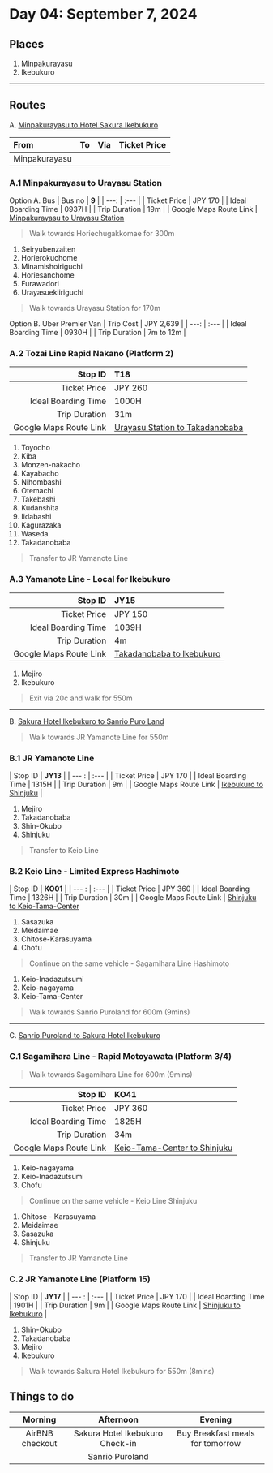 # Day 04: September 7, 2024

## Places
1. Minpakurayasu
2. Ikebukuro

---

## Routes

A. [Minpakurayasu to Hotel Sakura Ikebukuro](https://maps.app.goo.gl/uZvh6WbGtrQe58sN8)


| From | To | Via | Ticket Price |
| :--- | :--- | :---: | ---: |
| Minpakurayasu ||||

### A.1 Minpakurayasu to Urayasu Station 

Option A. Bus
| Bus no | **9** |
| ---: | :--- |
| Ticket Price | JPY 170 |
| Ideal Boarding Time | 0937H |
| Trip Duration | 19m |
| Google Maps Route Link | [Minpakurayasu to Urayasu Station](https://maps.app.goo.gl/CbVU7u1Fy4rxVngv6)

> Walk towards Horiechugakkomae for 300m

1. Seiryubenzaiten
2. Horierokuchome
3. Minamishoiriguchi
4. Horiesanchome
5. Furawadori
6. Urayasuekiiriguchi

> Walk towards Urayasu Station for 170m

Option B. Uber Premier Van
| Trip Cost | JPY 2,639 |
| ---: | :--- |
| Ideal Boarding Time | 0930H |
| Trip Duration | 7m to 12m |

### A.2 Tozai Line Rapid Nakano (**Platform 2**)

| Stop ID | **T18** |
| ---: | :--- |
| Ticket Price | JPY 260 |
| Ideal Boarding Time | 1000H |
| Trip Duration | 31m |
| Google Maps Route Link | [Urayasu Station to Takadanobaba](https://maps.app.goo.gl/WtyBmo46eePeGmDf7) |

1. Toyocho
2. Kiba
3. Monzen-nakacho
4. Kayabacho
5. Nihombashi
6. Otemachi
7. Takebashi
8. Kudanshita
9. Iidabashi
10. Kagurazaka
11. Waseda
12. Takadanobaba

> Transfer to JR Yamanote Line

### A.3 Yamanote Line - Local for Ikebukuro

| Stop ID | **JY15** |
| ---: | :--- |
| Ticket Price | JPY 150 |
| Ideal Boarding Time | 1039H |
| Trip Duration | 4m |
| Google Maps Route Link | [Takadanobaba to Ikebukuro](https://maps.app.goo.gl/PBwtHSNchhUQPK5J6)

1. Mejiro
2. Ikebukuro

> Exit via 20c and walk for 550m

---

B. [Sakura Hotel Ikebukuro to Sanrio Puro Land](https://maps.app.goo.gl/P3sE8zWvCq1Dpp5b9)

> Walk towards JR Yamanote Line for 550m

### B.1 JR Yamanote Line  

| Stop ID | **JY13** |
| --- : | :--- |
| Ticket Price | JPY 170 |
| Ideal Boarding Time | 1315H |
| Trip Duration | 9m |
| Google Maps Route Link | [Ikebukuro to Shinjuku](https://maps.app.goo.gl/aG97nxUWDZBbbDbs79) |

1. Mejiro
2. Takadanobaba
3. Shin-Okubo
4. Shinjuku

> Transfer to Keio Line

### B.2 Keio Line - Limited Express Hashimoto

| Stop ID | **KO01** |
| --- : | :--- |
| Ticket Price | JPY 360 |
| Ideal Boarding Time | 1326H |
| Trip Duration | 30m |
| Google Maps Route Link | [Shinjuku to Keio-Tama-Center](https://maps.app.goo.gl/HU62JBo9hoCk8gKBA)

1. Sasazuka
2. Meidaimae
3. Chitose-Karasuyama
4. Chofu

> Continue on the same vehicle - Sagamihara Line Hashimoto

1. Keio-Inadazutsumi
2. Keio-nagayama
3. Keio-Tama-Center

> Walk towards Sanrio Puroland for 600m (9mins)

---

C. [Sanrio Puroland to Sakura Hotel Ikebukuro](https://maps.app.goo.gl/zJLcopze1P2ZGCmH8)

### C.1 Sagamihara Line - Rapid Motoyawata (Platform 3/4)

> Walk towards Sagamihara Line for 600m (9mins)

| Stop ID | **KO41** |
| ---: | :--- |
| Ticket Price | JPY 360 |
| Ideal Boarding Time | 1825H |
| Trip Duration | 34m |
| Google Maps Route Link | [Keio-Tama-Center to Shinjuku](https://maps.app.goo.gl/Y3iaCb1DuPVjDYGs8)

1. Keio-nagayama
2. Keio-Inadazutsumi
3. Chofu

> Continue on the same vehicle - Keio Line Shinjuku

1. Chitose - Karasuyama
2. Meidaimae
3. Sasazuka
4. Shinjuku

> Transfer to JR Yamanote Line

### C.2 JR Yamanote Line (Platform 15)

| Stop ID | **JY17** |
| --- : | :--- |
| Ticket Price | JPY 170 |
| Ideal Boarding Time | 1901H |
| Trip Duration | 9m |
| Google Maps Route Link | [Shinjuku to Ikebukuro](https://maps.app.goo.gl/rEjcfdsz5CNadxtA7) |

1. Shin-Okubo
2. Takadanobaba
3. Mejiro
4. Ikebukuro

> Walk towards Sakura Hotel Ikebukuro for 550m (8mins)


## Things to do

| Morning | Afternoon | Evening |
| :---: | :---: | :---: |
| AirBNB checkout | Sakura Hotel Ikebukuro Check-in | Buy Breakfast meals for tomorrow |
|| Sanrio Puroland ||
